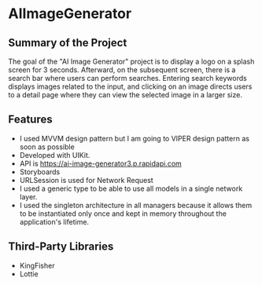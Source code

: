 # AIImageGenerator

## Summary of the Project
The goal of the "AI Image Generator" project is to display a logo on a splash screen for 3 seconds. Afterward, on the subsequent screen, there is a search bar where users can perform searches. Entering search keywords displays images related to the input, and clicking on an image directs users to a detail page where they can view the selected image in a larger size.

## Features
 - I used MVVM design pattern but I am going to VIPER design pattern as soon as possible
 - Developed with UIKit.
 - API is https://ai-image-generator3.p.rapidapi.com
 - Storyboards
 - URLSession is used for Network Request
 - I used a generic type to be able to use all models in a single network layer.
 - I used the singleton architecture in all managers because it allows them to be instantiated only once and kept in memory throughout the application's lifetime.
## Third-Party Libraries
 - KingFisher
 - Lottie
